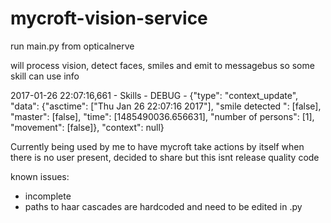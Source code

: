 # mycroft-vision-service

run main.py from opticalnerve

will process vision, detect faces, smiles and emit to messagebus so some skill can use info

2017-01-26 22:07:16,661 - Skills - DEBUG - {"type": "context_update", "data": {"asctime": ["Thu Jan 26 22:07:16 2017"], "smile detected ": [false], "master": [false], "time": [1485490036.656631], "number of persons": [1], "movement": [false]}, "context": null}

Currently being used by me to have mycroft take actions by itself when there is no user present, decided to share but this isnt release quality code


known issues:
- incomplete
- paths to haar cascades are hardcoded and need to be edited in .py
